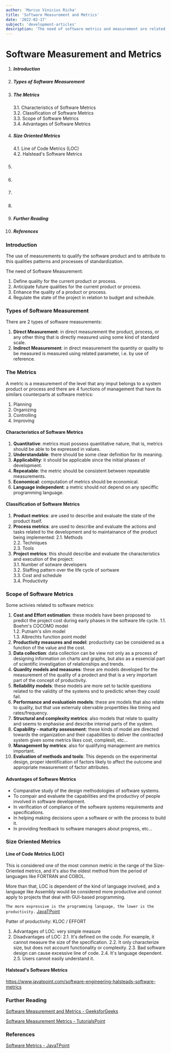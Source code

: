 ```yaml
---
author: 'Marcus Vinicius Richa'
title: 'Software Measurement and Metrics'
date: '2022-02-17'
subject: 'development-articles'
description: 'The need of software metrics and measurement are related to: 1. Define quality for the current product or process; 2. Anticipate future qualities for the current product or process; 3. Enhance the quality of a product or process; 4. Regulate the state of the project in relation to budget and schedule.'
---
```


# Software Measurement and Metrics

1. ##### Introduction  
2. ##### Types of Software Measurement
3. ##### The Metrics    
	3.1. Characteristics of Software Metrics      	
	3.2. Classification of Software Metrics      
	3.3. Scope of Software Metrics      
	3.4. Advantages of Software Metrics      
4. ##### Size Oriented Metrics
	4.1. Line of Code Metrics (LOC)     
	4.2. Halstead's Software Metrics     
5. ##### 
6. ##### 
7. ##### 
8. ##### 
9. ##### Further Reading
10. ##### References

### Introduction

The use of measurements to qualify the software product and to attribute to this qualities patterns and processes of standardization.

The need of Software Measurement:

1. Define quality for the current product or process.
2. Anticipate future qualities for the current product or process.
3. Enhance the quality of a product or process.
4. Regulate the state of the project in relation to budget and schedule.


### Types of Software Measurement

There are 2 types of software measurements:

1. **Direct Measurement**: in direct measurement the product, process, or any other thing that is directly measured using some kind of standard scale.
2. **Indirect Measurement**: in direct measurement the quantity or quality to be measured is measured using related parameter, i.e. by use of reference.


### The Metrics

A metric is a measurement of the level that any imput belongs to a system product or process and there are 4 functions of management that have its similars counterparts at software metrics:

1. Planning
2. Organizing
3. Controlling
4. Improving

#### Characteristics of Software Metrics

1. **Quantitative**: metrics must possess quantitative nature, that is, metrics should be able to be expressed in values.
2. **Understandable**: there should be some clear definition for its meaning.
3. **Applicability**: it should be applicable since the initial phases of development.
4. **Repeatable**: the metric should be consistent between repeatable measurements.
5. **Economical**: computation of metrics should be economical.
6. **Language independent**: a metric should not depend on any speciffic programming language.


#### Classification of Software Metrics

1. **Product metrics**: are used to describe and evaluate the state of the product itself.
2. **Process metrics**: are used to describe and evaluate the actions and tasks related to the development and to maintainance of the product being implemented: 
	2.1. Methods   
	2.2. Techniques    
	2.3. Tools    
3. **Project metrics**: this should describe and evaluate the characteristics and execution of the project:      
	3.1. Number of sotware developers     
	3.2. Staffing pattern over the life cycle of sortware      
	3.3. Cost and schedule     
	3.4. Productivity     


### Scope of Software Metrics

Some activies related to software metrics:

1. **Cost and Effort estimation**: these models have been proposed to predict the project cost during early phases in the software life cycle.
	1.1. Boehm's COCOMO model   
	1.2. Putnam's slim model    
	1.3. Albrechts function point model    
2. **Productivity measures and model**: productivity can be considered as a function of the value and the cost.
3. **Data collection**: data collection can be view not only as a process of designing information on charts and graphs, but also as a essencial part of scientific investigation of relationships and trends.
4. **Quanlity models and measures**: these are models developed for the measurement of the quality of a prodect and that is a very important part of the concept of productivity.
5. **Reliability models**: these models are more set to tackle questions related to the validity of the systems snd to predictic when they could fail.
6. **Performance and evaluatioin models**: these are models that also relate to quality, but that use externaly obervable propertities like timing and rates/frequency.
7. **Structural and complexity metrics**: also models that relate to quality and seems to enphasise and describe internal parts of the system.
8. **Capability - maturity assessment**: these kinds of model are directed towards the organization and their capabilities to deliver the contracted system given some metrics likes cost, complexit, etc...
9. **Management by metrics**: also for qualifying management are metrics important.
10. **Evaluation of methods and tools**: This depends on the experimental design, proper identification of factors likely to affect the outcome and appropriate measurement of factor attributes.


#### Advantages of Software Metrics

- Comparative study of the design methodologies of software systems.
- To compair and evaluete the capabilities and the productivy of people involved in software development.
- In verification of compliance of the software systems requirements and specifications.
- In helping making decisions upon a software or with the process to build it.
- In providing feedback to software managers about progress, etc...


### Size Oriented Metrics


#### Line of Code Metrics (LOC)

This is considered one of the most common metric in the range of the Size-Oriented metrics, and it's also the oldest method from the period of languages like FORTRAN and COBOL.

More than that, LOC is dependent of the kind of language involved, and a language like Assembly would be considered more productive and connot apply to projects that deal with GUI-based programming.

`The more expressive is the programming language, the lower is the productivity.`
[JavaTPoint](https://www.javatpoint.com/software-engineering-size-oriented-metrics)


Patter of productivity: KLOC / EFFORT

1. Advantages of LOC: very simple measure
2. Disadvantages of LOC:
	2.1. It's defined on the code. For example, it cannot measure the size of the specification.
	2.2. It only characterize size, but does not account functionality or complexity.
	2.3. Bad software design can cause excessive line of code.
	2.4. It's language dependent.
	2.5. Users cannot easily understand it.


#### Halstead's Software Metrics













https://www.javatpoint.com/software-engineering-halsteads-software-metrics

### Further Reading

[Software Measurement and Metrics - GeeksforGeeks](https://www.geeksforgeeks.org/software-measurement-and-metrics/)

[Software Measurement Metrics - TutorialsPoint](https://www.tutorialspoint.com/software_quality_management/software_quality_measurement_metrics.htm)

### References


[Software Metrics - JavaTPoint](https://www.javatpoint.com/software-engineering-software-metrics)


